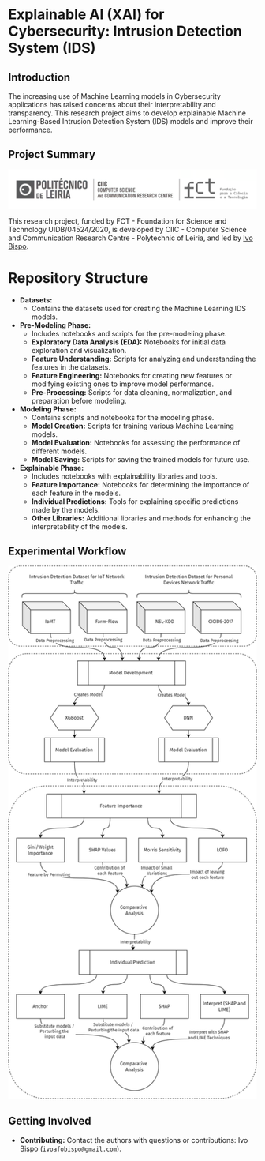 # Explainable AI (XAI) for Cybersecurity: Intrusion Detection System (IDS)

## Introduction

The increasing use of Machine Learning models in Cybersecurity applications has raised concerns about their interpretability and transparency. This research project aims to develop explainable Machine Learning-Based Intrusion Detection System (IDS) models and improve their performance.

## Project Summary

<p align="center">
  <img src="Assets/CIIC_logo.png" width="1000px"/>
</p>

This research project, funded by FCT - Foundation for Science and Technology UIDB/04524/2020, is developed by CIIC - Computer Science and Communication Research Centre - Polytechnic of Leiria, and led by [Ivo Bispo](https://github.com/ivoafonsobispo).

# Repository Structure

- **Datasets:** 
  - Contains the datasets used for creating the Machine Learning IDS models. 
- **Pre-Modeling Phase:** 
  - Includes notebooks and scripts for the pre-modeling phase.
  - **Exploratory Data Analysis (EDA):** Notebooks for initial data exploration and visualization.
  - **Feature Understanding:** Scripts for analyzing and understanding the features in the datasets.
  - **Feature Engineering:** Notebooks for creating new features or modifying existing ones to improve model performance.
  - **Pre-Processing:** Scripts for data cleaning, normalization, and preparation before modeling.
- **Modeling Phase:** 
  - Contains scripts and notebooks for the modeling phase.
  - **Model Creation:** Scripts for training various Machine Learning models.
  - **Model Evaluation:** Notebooks for assessing the performance of different models.
  - **Model Saving:** Scripts for saving the trained models for future use.
- **Explainable Phase:**
  - Includes notebooks with explainability libraries and tools.
  - **Feature Importance:** Notebooks for determining the importance of each feature in the models.
  - **Individual Predictions:** Tools for explaining specific predictions made by the models.
  - **Other Libraries:** Additional libraries and methods for enhancing the interpretability of the models.

## Experimental Workflow

<img src="Assets/Experimental-Workflow.png" alt="Experimental Setup Workflow" width="700">

## Getting Involved

- **Contributing:** Contact the authors with questions or contributions: Ivo Bispo (`ivoafobispo@gmail.com`).
